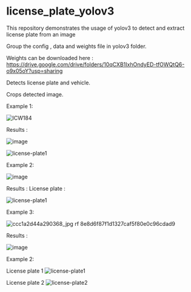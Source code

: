 # license_plate_yolov3
This repository demonstrates the usage of yolov3 to detect and extract license plate from an image

Group the config , data and weights file in yolov3 folder.

Weights can be downloaded here : https://drive.google.com/drive/folders/10qCXB1IxhOndyED-tfOWQtQ6-o9x05oY?usp=sharing

Detects license plate and vehicle.

Crops detected image.

Example 1:







![ICW184](https://user-images.githubusercontent.com/84384057/148692740-9d4387a4-ba26-4855-a87d-9fd5e4b986b4.jpg)





Results :


![image](https://user-images.githubusercontent.com/84384057/148692755-ff7c3046-c97a-479d-a302-edd7680b7baf.png)


![license-plate1](https://user-images.githubusercontent.com/84384057/148692767-f876cb2d-fe6a-4257-bd64-4e507b856ae2.jpg)



Example 2:



![image](https://user-images.githubusercontent.com/84384057/148692608-a7b411da-213a-43a1-94ca-e5e32076f527.png)



Results :
License plate :



![license-plate1](https://user-images.githubusercontent.com/84384057/148692594-0588b03f-1cf9-4cc4-99e0-be3bb589d34e.jpg)



Example 3:


![ccc1a2d44a290368_jpg rf 8e8d6f87f1d1327caf5f80e0c96cdad9](https://user-images.githubusercontent.com/84384057/148692301-c02165fd-b9c4-4d58-a3e8-75f31abb3c55.jpg)

Results :





![image](https://user-images.githubusercontent.com/84384057/148692382-70ff3369-1436-403a-9536-87bab2341a36.png)



Example 2:



License plate 1
![license-plate1](https://user-images.githubusercontent.com/84384057/148692314-e8cf58f3-8ff9-4206-92f1-a3e261c86cb7.jpg)


License plate 2
![license-plate2](https://user-images.githubusercontent.com/84384057/148692320-481b3cf2-ce18-420c-9095-075caac9cc8c.jpg)

